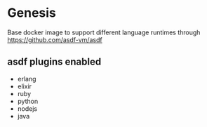 # Genesis

Base docker image to support different language runtimes through https://github.com/asdf-vm/asdf

## asdf plugins enabled

- erlang
- elixir
- ruby
- python
- nodejs
- java


